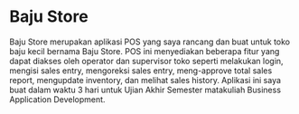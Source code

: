# Baju Store
Baju Store merupakan aplikasi POS yang saya rancang dan buat untuk toko baju kecil bernama Baju Store. POS ini menyediakan beberapa fitur yang dapat diakses oleh operator dan supervisor toko seperti melakukan login, mengisi sales entry, mengoreksi sales entry, meng-approve total sales report, mengupdate inventory, dan melihat sales history. Aplikasi ini saya buat dalam waktu 3 hari untuk Ujian Akhir Semester matakuliah Business Application Development.
